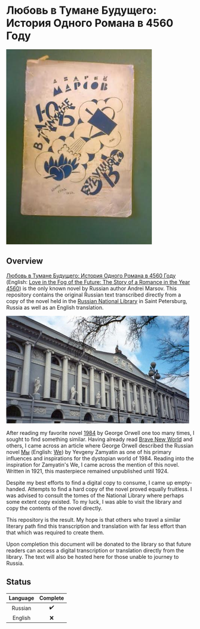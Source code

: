# Любовь в Тумане Будущего: История Одного Романа в 4560 Году

![](./images/cover.png)

## Overview

[Любовь в Тумане Будущего: История Одного Романа в 4560 Году](https://ru.wikipedia.org/wiki/%D0%9B%D1%8E%D0%B1%D0%BE%D0%B2%D1%8C_%D0%B2_%D1%82%D1%83%D0%BC%D0%B0%D0%BD%D0%B5_%D0%B1%D1%83%D0%B4%D1%83%D1%89%D0%B5%D0%B3%D0%BE) (English: [Love in the Fog of the Future: The Story of a Romance in the Year 4560](https://en.wikipedia.org/wiki/Love_in_the_Fog_of_the_Future)) is the only known novel by Russian author Andrei Marsov. This repository contains the original Russian text transcribed directly from a copy of the novel held in the [Russian National Library](http://nlr.ru/) in Saint Petersburg, Russia as well as an English translation.

![](./images/russian-library.png)

After reading my favorite novel [1984](https://en.wikipedia.org/wiki/Nineteen_Eighty-Four) by George Orwell one too many times, I sought to find something similar. Having already read [Brave New World](https://en.wikipedia.org/wiki/Brave_New_World) and others, I came across an article where George Orwell described the Russian novel [Мы](https://ru.wikipedia.org/wiki/%D0%9C%D1%8B_(%D1%80%D0%BE%D0%BC%D0%B0%D0%BD)) (English: [We](https://en.wikipedia.org/wiki/We_(novel))) by Yevgeny Zamyatin as one of his primary influences and inspirations for the dystopian world of 1984. Reading into the inspiration for Zamyatin's We, I came across the mention of this novel. Written in 1921, this masterpiece remained unpublished until 1924.

Despite my best efforts to find a digital copy to consume, I came up empty-handed. Attempts to find a hard copy of the novel proved equally fruitless. I was advised to consult the tomes of the National Library where perhaps some extent copy existed. To my luck, I was able to visit the library and copy the contents of the novel directly.

This repository is the result. My hope is that others who travel a similar literary path find this transcription and translation with far less effort than that which was required to create them.

Upon completion this document will be donated to the library so that future readers can access a digital transcription or translation directly from the library. The text will also be hosted here for those unable to journey to Russia.

## Status

Language | Complete
:--:|:--:
Russian | :heavy_check_mark:
English | :x:
